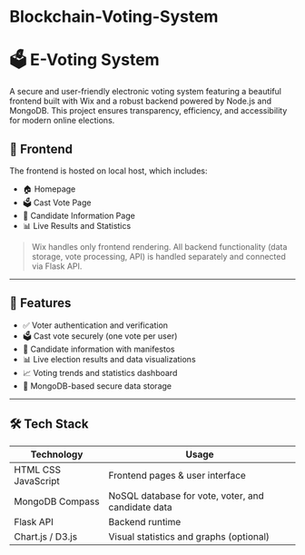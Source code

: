 # Blockchain-Voting-System

# 🗳️ E-Voting System

A secure and user-friendly electronic voting system featuring a beautiful frontend built with Wix and a robust backend powered by Node.js and MongoDB. This project ensures transparency, efficiency, and accessibility for modern online elections.

## 🔗 Frontend

The frontend is hosted on local host, which includes:
- 🏠 Homepage
- 🗳️ Cast Vote Page
- 👥 Candidate Information Page
- 📊 Live Results and Statistics

> Wix handles only frontend rendering. All backend functionality (data storage, vote processing, API) is handled separately and connected via Flask API.

---

## 🧠 Features

- ✅ Voter authentication and verification
- 🗳️ Cast vote securely (one vote per user)
- 👤 Candidate information with manifestos
- 📊 Live election results and data visualizations
- 📈 Voting trends and statistics dashboard
- 🔐 MongoDB-based secure data storage

---

## 🛠️ Tech Stack

| Technology | Usage |
|------------|--------|
| HTML CSS JavaScript | Frontend pages & user interface |
| MongoDB Compass | NoSQL database for vote, voter, and candidate data |
| Flask API | Backend runtime |
| Chart.js / D3.js | Visual statistics and graphs (optional) |

